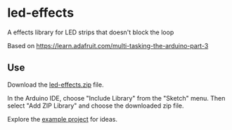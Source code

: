 # led-effects
A effects library for LED strips that doesn't block the loop

Based on https://learn.adafruit.com/multi-tasking-the-arduino-part-3

## Use
Download the [led-effects.zip](https://github.com/holyokecodes/led-effects/raw/master/led-effects.zip) file.

In the Arduino IDE, choose "Include Library" from the "Sketch" menu. Then select "Add ZIP Library" and choose the downloaded zip file.

Explore the [example project](https://github.com/holyokecodes/led-effects/blob/master/examples/jack-o-lantern_leds/jack-o-lantern_leds.ino) for ideas.
